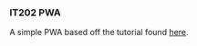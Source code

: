 ### IT202 PWA

A simple PWA based off the tutorial found [here](https://www.freecodecamp.org/news/build-a-pwa-from-scratch-with-html-css-and-javascript/).